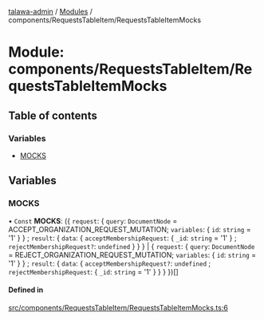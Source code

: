 [talawa-admin](../README.md) / [Modules](../modules.md) / components/RequestsTableItem/RequestsTableItemMocks

# Module: components/RequestsTableItem/RequestsTableItemMocks

## Table of contents

### Variables

- [MOCKS](components_RequestsTableItem_RequestsTableItemMocks.md#mocks)

## Variables

### MOCKS

• `Const` **MOCKS**: (\{ `request`: \{ `query`: `DocumentNode` = ACCEPT\_ORGANIZATION\_REQUEST\_MUTATION; `variables`: \{ `id`: `string` = '1' \}  \} ; `result`: \{ `data`: \{ `acceptMembershipRequest`: \{ `_id`: `string` = '1' \} ; `rejectMembershipRequest?`: `undefined`  \}  \}  \} \| \{ `request`: \{ `query`: `DocumentNode` = REJECT\_ORGANIZATION\_REQUEST\_MUTATION; `variables`: \{ `id`: `string` = '1' \}  \} ; `result`: \{ `data`: \{ `acceptMembershipRequest?`: `undefined` ; `rejectMembershipRequest`: \{ `_id`: `string` = '1' \}  \}  \}  \})[]

#### Defined in

[src/components/RequestsTableItem/RequestsTableItemMocks.ts:6](https://github.com/chandel-aman/talawa-admin/blob/99e6195/src/components/RequestsTableItem/RequestsTableItemMocks.ts#L6)
